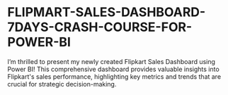 # FLIPMART-SALES-DASHBOARD-7DAYS-CRASH-COURSE-FOR-POWER-BI
I’m thrilled to present my newly created Flipkart Sales Dashboard using Power BI! This comprehensive dashboard provides valuable insights into Flipkart's sales performance, highlighting key metrics and trends that are crucial for strategic decision-making.
